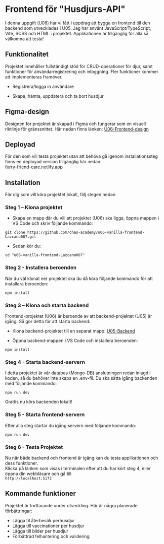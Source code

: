 # Frontend för "Husdjurs-API"

I denna uppgift (U06) har vi fått i uppdrag att bygga en frontend till den backend som utvecklades i U05. Jag har använt JavaScript/TypeScript, Vite, SCSS och HTML i projektet. Applikationen är tillgänglig för alla så välkomna att testa!

## Funktionalitet

Projektet innehåller fullständigt stöd för CRUD-operationer för djur, samt funktioner för användarregistrering och inloggning. Fler funktioner kommer att implementeras framöver.

* Registrera/logga in användare  

* Skapa, hämta, uppdatera och ta bort husdjur

## Figma-design

Designen för projektet är skapad i Figma och fungerar som en visuell riktlinje för gränssnittet. Här nedan finns länken: [U06-Frontend-design](https://www.figma.com/design/zZR3xrdGOXaK5HZqU9hNcl/U06-SKISS?node-id=0-1&t=G5fkP0MYxJr47c62-1)

## Deployad

För den som vill testa projektet utan att behöva gå igenom installationssteg finns en deployad version tillgänglig här nedan:  
[furry-friend-care.netlify.app](https://furry-friend-care.netlify.app/)

## Installation

För dig som vill köra projektet lokalt, följ stegen nedan:

### Steg 1 – Klona projektet

* Skapa en mapp där du vill att projektet (U06) ska ligga, öppna mappen i VS Code och skriv följande kommando:

```
git clone https://github.com/chas-academy/u06-vanilla-frontend-Lazcano007.git
```

* Sedan kör du:

```
cd "u06-vanilla-frontend-Lazcano007"
```

### Steg 2 - Installera beroenden

När du väl klonat ner projektet ska du då köra följande kommando för att installera beroenden:

```
npm install
```

### Steg 3 – Klona och starta backend

Frontend-projektet (U06) är beroende av att backend-projektet (U05) är igång. Så gör detta för att starta backend:

* Klona backend-projektet till en separat mapp: [U05-Backend](https://github.com/Lazcano007/U05.git)

* Öppna backend-mappen i VS Code och installera beroenden:

```
npm install
```


### Steg 4 - Starta backend-servern

I detta projektet är vår databas (Mongo-DB) anslutningen redan inlagd i koden, så du behöver inte skapa en .env-fil. Du ska sätta igång backenden med följande kommando:

```
npm run dev
```

Grattis nu körs backenden lokalt!

### Steg 5 - Starta frontend-servern

Efter alla steg startar du igång servern med följande kommando:

```
npm run dev
```

### Steg 6 - Testa Projektet

Nu när både backend och frontend är igång kan du testa applikationen och dess funktioner.  
Klicka på länken som visas i terminalen efter att du har kört steg 4, eller öppna din webbläsare och gå till:  
`http://localhost:5173`

## Kommande funktioner

Projektet är fortfarande under utveckling. Här är några planerade förbättringar:

* Lägga til återbesök perhusdjur
* Lägga till vaccinationer per husdjur
* Lägga till bilder per husdjur
* Förbättrad felhantering och validering
